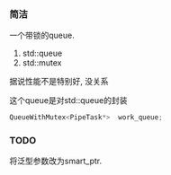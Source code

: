 ### 简洁

一个带锁的queue.

1. std::queue
2. std::mutex

据说性能不是特别好, 没关系


这个queue是对std::queue的封装

```c++
QueueWithMutex<PipeTask*>  work_queue;
```


### TODO
将泛型参数改为smart_ptr.
